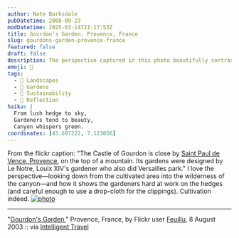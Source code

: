 ```yaml
---
author: Nate Barksdale
pubDatetime: 2008-09-23
modDatetime: 2025-03-14T21:17:53Z
title: Gourdon’s Garden, Provence, France
slug: gourdons-garden-provence-france
featured: false
draft: false
description: The perspective captured in this photo beautifully contrasts the cultivated gardens with the wild canyon below, showcasing the gardeners diligently tending to the hedges.
emoji: 🌳
tags:
  - 🌳 Landscapes
  - 🌿 Gardens
  - 🌱 Sustainability
  - 🌅 Reflection
haiku: |
  From lush hedge to sky,  
  Gardeners tend to beauty,  
  Canyon whispers green.
coordinates: [43.697222, 7.123056]
---
```


From the flickr caption: "The Castle of Gourdon is close by [Saint Paul de Vence, Provence](http://maps.google.com/maps?ll=43.697222,7.123056&spn=0.1,0.1&t=h&q=43.697222,7.123056), on the top of a mountain. Its gardens were designed by Le Notre, Louix XIV's gardener who also did Versailles park." I love the perspective—looking down from the cultivated area into the wilderness of the canyon—and how it shows the gardeners hard at work on the hedges (and careful enough to use a drop-cloth for the clippings). Cultivation indeed. [![photo](http://culture-making.com/media/4920772_b2c71f378f_b.jpg)](http://www.flickr.com/photos/feuilllu/4920772/)

---

"[Gourdon's Garden](http://www.flickr.com/photos/feuilllu/4920772/)," Provence, France, by Flickr user [Feuillu](http://www.flickr.com/photos/feuilllu/), 8 August 2003 :: via [Intelligent Travel](http://www.flickr.com/groups/intelligent_travel/pool/)

